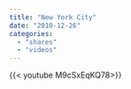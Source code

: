 ```yaml
---
title: "New York City"
date: "2010-12-26"
categories:
  - "shares"
  - "videos"
---
```


<div style="width: 70vw;">{{< youtube M9cSxEqKQ78>}}</div>
